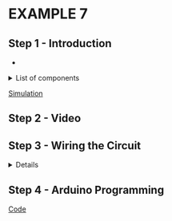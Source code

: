 # EXAMPLE 7

## Step 1 - Introduction

- 

<details>
  <summary>
    List of components
  </summary>
  
  
  1. Arduino
  2. Five push button
  3. Breadboard
  4. Jumpers
</details>

[Simulation](https://www.tinkercad.com/things/jFWdM29y2Po-esd-gpioe8)

## Step 2 - Video

[]()

## Step 3 - Wiring the Circuit

<details>
  <summary>Details</summary>
  
  <img src="/Images/EDS-GPIO_E8.png" height="500">  <img src="/Images/IMG_20201108_124849.jpg" height="500">
</details>

## Step 4 - Arduino Programming

[Code](https://github.com/muhdman/MCTE4342-ESD/edit/main/Week4-GPIO/Example_8/Example_8.ino)
